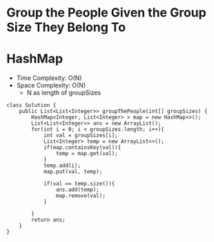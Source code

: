 # Group the People Given the Group Size They Belong To

# HashMap

- Time Complexity: O(N)
- Space Complexity: O(N)
  - N as length of groupSizes

```
class Solution {
    public List<List<Integer>> groupThePeople(int[] groupSizes) {
        HashMap<Integer, List<Integer> > map = new HashMap<>();
        List<List<Integer>> ans = new ArrayList();
        for(int i = 0; i < groupSizes.length; i++){
            int val = groupSizes[i];
            List<Integer> temp = new ArrayList<>();
            if(map.containsKey(val)){
                temp = map.get(val);
            }
            temp.add(i);
            map.put(val, temp);

            if(val == temp.size()){
                ans.add(temp);
                map.remove(val);
            }

        }
        return ans;
    }
}
```
